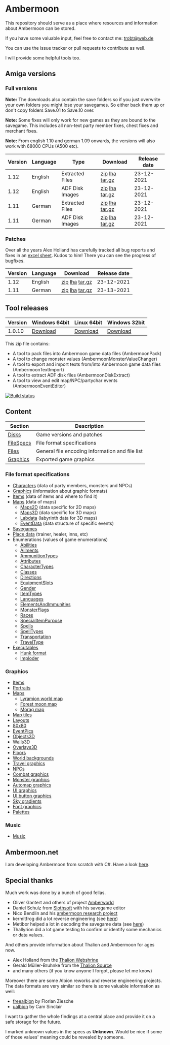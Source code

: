 # Ambermoon

This repository should serve as a place where resources and information about Ambermoon can be stored.

If you have some valuable input, feel free to contact me: trobt@web.de

You can use the issue tracker or pull requests to contribute as well.

I will provide some helpful tools too.

## Amiga versions

### Full versions

**Note:** The downloads also contain the save folders so if you just overwrite your own folders you might lose your savegames. So either back them up or don't copy folders Save.01 to Save.10 over.

**Note:** Some fixes will only work for new games as they are bound to the savegame. This includes all non-text party member fixes, chest fixes and merchant fixes.

**Note:** From english 1.10 and german 1.09 onwards, the versions will also work with 68000 CPUs (A500 etc).

Version | Language | Type | Download | Release date
--- | --- | --- | --- | ---
1.12 | English | Extracted Files | [zip](https://github.com/Pyrdacor/Ambermoon/raw/master/Disks/English/ambermoon_english_1.12_extracted.zip) [lha](https://github.com/Pyrdacor/Ambermoon/raw/master/Disks/English/ambermoon_english_1.12_extracted.lha) [tar.gz](https://github.com/Pyrdacor/Ambermoon/raw/master/Disks/English/ambermoon_english_1.12_extracted.tar.gz) | 23-12-2021
1.12 | English | ADF Disk Images | [zip](https://github.com/Pyrdacor/Ambermoon/raw/master/Disks/English/ambermoon_english_1.12_adf.zip) [lha](https://github.com/Pyrdacor/Ambermoon/raw/master/Disks/English/ambermoon_english_1.12_adf.lha) [tar.gz](https://github.com/Pyrdacor/Ambermoon/raw/master/Disks/English/ambermoon_english_1.12_adf.tar.gz) | 23-12-2021
1.11 | German | Extracted Files | [zip](https://github.com/Pyrdacor/Ambermoon/raw/master/Disks/German/ambermoon_german_1.11_extracted.zip) [lha](https://github.com/Pyrdacor/Ambermoon/raw/master/Disks/German/ambermoon_german_1.11_extracted.lha) [tar.gz](https://github.com/Pyrdacor/Ambermoon/raw/master/Disks/German/ambermoon_german_1.11_extracted.tar.gz) | 23-12-2021
1.11 | German | ADF Disk Images | [zip](https://github.com/Pyrdacor/Ambermoon/raw/master/Disks/German/ambermoon_german_1.11_adf.zip) [lha](https://github.com/Pyrdacor/Ambermoon/raw/master/Disks/German/ambermoon_german_1.11_adf.lha) [tar.gz](https://github.com/Pyrdacor/Ambermoon/raw/master/Disks/German/ambermoon_german_1.11_adf.tar.gz) | 23-12-2021

### Patches

Over all the years Alex Holland has carefully tracked all bug reports and fixes in an [excel sheet](https://docs.google.com/spreadsheets/d/1as5W8gibm-MTb9VEqpkfgtwWviqjQx96A3NmcvzX98A). Kudos to him!
There you can see the progress of bugfixes.

Version | Language | Download | Release date
--- | --- | --- | ---
1.12 | English | [zip](https://github.com/Pyrdacor/Ambermoon/raw/master/Disks/Patches/PyrdacorFixEnglish1.12.zip) [lha](https://github.com/Pyrdacor/Ambermoon/raw/master/Disks/Patches/PyrdacorFixEnglish1.12.lha) [tar.gz](https://github.com/Pyrdacor/Ambermoon/raw/master/Disks/Patches/PyrdacorFixEnglish1.12.tar.gz) | 23-12-2021
1.11 | German | [zip](https://github.com/Pyrdacor/Ambermoon/raw/master/Disks/Patches/PyrdacorFixGerman1.11.zip) [lha](https://github.com/Pyrdacor/Ambermoon/raw/master/Disks/Patches/PyrdacorFixGerman1.11.lha) [tar.gz](https://github.com/Pyrdacor/Ambermoon/raw/master/Disks/Patches/PyrdacorFixGerman1.11.tar.gz) | 23-13-2021


## Tool releases

Version | Windows 64bit | Linux 64bit | Windows 32bit
--- | --- | --- | ---
1.0.10 | [Download](https://github.com/Pyrdacor/Ambermoon/releases/download/v1.0.10/AmbermoonTools-Windows.zip) | [Download](https://github.com/Pyrdacor/Ambermoon/releases/download/v1.0.10/AmbermoonTools-Linux.tar.gz) | [Download](https://github.com/Pyrdacor/Ambermoon/releases/download/v1.0.10/AmbermoonTools-Windows32Bit.zip)

This zip file contains:
- A tool to pack files into Ambermoon game data files (AmbermoonPack)
- A tool to change monster values (AmbermoonMonsterValueChanger)
- A tool to export and import texts from/into Ambermoon game data files (AmbermoonTextImport)
- A tool to extract ADF disk files (AmbermoonDiskExtract)
- A tool to view and edit map/NPC/partychar events (AmbermoonEventEditor)

[![Build status](https://ci.appveyor.com/api/projects/status/dn5n21r8m11an48i/branch/master?svg=true)](https://ci.appveyor.com/project/Pyrdacor/ambermoon/branch/master)



## Content

Section | Description
--- | ---
[Disks](Disks) | Game versions and patches
[FileSpecs](FileSpecs) | File format specifications
[Files](Files) | General file encoding information and file list
[Graphics](Graphics) | Exported game graphics

### File format specifications

- [Characters](FileSpecs/Characters.md) (data of party members, monsters and NPCs)
- [Graphics](FileSpecs/Graphics.md) (information about graphic formats)
- [Items](FileSpecs/Items.md) (data of items and where to find it)
- [Maps](FileSpecs/Maps.md) (data of maps)
  - [Maps2D](FileSpecs/Maps2D.md) (data specific for 2D maps)
  - [Maps3D](FileSpecs/Maps3D.md) (data specific for 3D maps)
  - [Labdata](FileSpecs/Labdata.md) (labyrinth data for 3D maps)
  - [EventData](FileSpecs/EventData.md) (data structure of specific events)
- [Savegames](FileSpecs/Savegame.md)
- [Place data](FileSpecs/PlaceData.md) (trainer, healer, inns, etc)
- Enumerations (values of game enumerations)
  - [Abilities](FileSpecs/Enumerations/Abilities.md)
  - [Ailments](FileSpecs/Enumerations/Ailments.md)
  - [AmmunitionTypes](FileSpecs/Enumerations/AmmunitionTypes.md)
  - [Attributes](FileSpecs/Enumerations/Attributes.md)
  - [CharacterTypes](FileSpecs/Enumerations/CharacterTypes.md)
  - [Classes](FileSpecs/Enumerations/Classes.md)
  - [Directions](FileSpecs/Enumerations/Directions.md)
  - [EquipmentSlots](FileSpecs/Enumerations/EquipmentSlots.md)
  - [Gender](FileSpecs/Enumerations/Gender.md)
  - [ItemTypes](FileSpecs/Enumerations/ItemTypes.md)
  - [Languages](FileSpecs/Enumerations/Languages.md)
  - [ElementsAndImmunities](FileSpecs/Enumerations/ElementsAndImmunities.md)
  - [MonsterFlags](FileSpecs/Enumerations/MonsterFlags.md)
  - [Races](FileSpecs/Enumerations/Races.md)
  - [SpecialItemPurpose](FileSpecs/Enumerations/SpecialItemPurpose.md)
  - [Spells](FileSpecs/Enumerations/Spells.md)
  - [SpellTypes](FileSpecs/Enumerations/SpellTypes.md)
  - [Transportation](FileSpecs/Enumerations/Transportation.md)
  - [TravelType](FileSpecs/Enumerations/TravelType.md)
- [Executables](Files/Executables.md)
  - [Hunk format](Files/Hunks.md)
  - [Imploder](Files/Imploding.md)

### Graphics

- [Items](Graphics/Items)
- [Portraits](Graphics/Portraits)
- [Maps](Graphics/Maps)
  - [Lyramion world map](Graphics/Maps/001.png)
  - [Forest moon map](Graphics/Maps/300.png)
  - [Morag map](Graphics/Maps/513.png)
- [Map tiles](Graphics/Mapicons)
- [Layouts](Graphics/Layouts)
- [80x80](Graphics/80x80)
- [EventPics](Graphics/EventPics)
- [Objects3D](Graphics/Objects3D)
- [Walls3D](Graphics/Walls3D)
- [Overlays3D](Graphics/Overlays3D)
- [Floors](Graphics/Floors)
- [World backgrounds](Graphics/WorldBackgrounds)
- [Travel graphics](Graphics/TravelGfx)
- [NPCs](Graphics/NPCs)
- [Combat graphics](Graphics/CombatGraphics)
- [Monster graphics](Graphics/Monsters)
- [Automap graphics](Graphics/AutomapGfx)
- [UI graphics](Graphics/UIGfx)
- [UI button graphics](Graphics/Buttons)
- [Sky gradients](Graphics/SkyGradients)
- [Font graphics](Graphics/Font)
- [Palettes](Graphics/Palettes.png)

### Music

- [Music](Files/Music.md)


## Ambermoon.net

I am developing Ambermoon from scratch with C#. Have a look [here](https://github.com/Pyrdacor/Ambermoon.net).

## Special thanks

Much work was done by a bunch of good fellas.
- Oliver Gantert and others of project [Amberworld](http://amberworld.sourceforge.net/)
- Daniel Schulz from [Slothsoft](http://slothsoft.net/Ambermoon/) with his savegame editor
- Nico Bendlin and his [ambermoon research project](https://gitlab.com/ambermoon/research)
- kermitfrog did a lot reverse engineering (see [here](https://github.com/Pyrdacor/Ambermoon.net/issues/64))
- Metibor helped a lot in decoding the savegame data (see [here](https://github.com/Pyrdacor/Ambermoon.net/issues/45))
- Thallyrion did a lot game testing to confirm or identify some mechanics or data values.

 And others provide information about Thalion and Ambermoon for ages now.
- Alex Holland from the [Thalion Webshrine](http://thalion.exotica.org.uk/)
- Gerald Müller-Bruhnke from the [Thalion Source](http://home.wtal.de/gmb/index.htm)
- and many others (if you know anyone I forgot, please let me know)

Moreover there are some Albion reworks and reverse engineering projects. The data formats are very similar so there is some valuable information as well:
- [freealbion](https://github.com/freealbion/freealbion) by Florian Ziesche
- [ualbion](https://github.com/csinkers/ualbion) by Cam Sinclair

I want to gather the whole findings at a central place and provide it on a safe storage for the future.

I marked unknown values in the specs as **Unknown**. Would be nice if some of those values' meaning could be revealed by someone.
